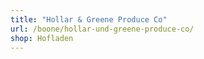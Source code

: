 ```yaml
---
title: "Hollar & Greene Produce Co"
url: /boone/hollar-und-greene-produce-co/
shop: Hofladen
---
```

